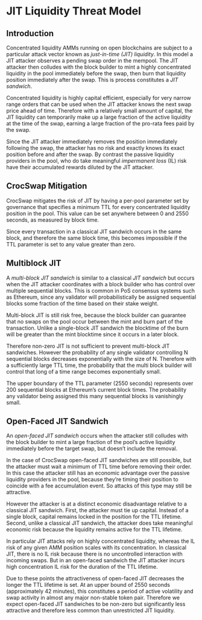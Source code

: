 # JIT Liquidity Threat Model

## Introduction

Concentrated liquidity AMMs running on open blockchains are subject to a particular attack vector known as *just-in-time (JIT) liquidity*. In this model a JIT attacker observes a pending swap order in the mempool. The JIT attacker then colludes with the block builder to mint a highly concentrated liquidity in the pool immediately before the swap, then burn that liquidity position immediately after the swap. This is process constitutes a *JIT sandwich*.

Concentrated liquidity is highly capital efficient, especially for very narrow range orders that can be used when the JIT attacker knows the next swap price ahead of time. Therefore with a relatively small amount of capital, the JIT liquidity can temporarily make up a large fraction of the active liquidity at the time of the swap, earning a large fraction of the pro-rata fees paid by the swap. 

Since the JIT attacker immediately removes the position immediately following the swap, the attacker has no risk and exactly knows its exact position before and after the swap. By contrast the passive liquidity providers in the pool, who do take meaningful *impermanent loss* (IL) risk have their accumulated rewards diluted by the JIT attacker.

## CrocSwap Mitigation

CrocSwap mitigates the risk of JIT by having a per-pool parameter set by governance that specifies a minimum TTL for every concentrated liquidity position in the pool. This value can be set anywhere between 0 and 2550 seconds, as measured by block time. 

Since every transaction in a classical JIT sandwich occurs in the same block, and therefore the same block time, this becomes impossible if the TTL parameter is set to any value greater than zero. 

## Multiblock JIT

A *multi-block JIT sandwich* is similar to a classical *JIT sandwich* but occurs when the JIT attacker coordinates with a block builder who has control over multiple sequential blocks. This is common in PoS consensus systems such as Ethereum, since any validator will probabilistically be assigned sequential blocks some fraction of the time based on their stake weight. 

Multi-block JIT is still risk free, because the block builder can guarantee that no swaps on the pool occur between the mint and burn part of the transaction. Unlike a single-block JIT sandwich the blocktime of the burn will be greater than the mint blocktime since it occurs in a later block.

Therefore non-zero JIT is not sufficient to prevent multi-block JIT sandwiches. However the probability of any single validator controlling N sequential blocks decreases exponentially with the size of N. Therefore with a sufficiently large TTL time, the probability that the multi block builder will control that long of a time range becomes exponentially small. 

The upper boundary of the TTL parameter (2550 seconds) represents over 200 sequential blocks at Ethereum’s current block times. The probability any validator being assigned this many sequential blocks is vanishingly small.

## Open-Faced JIT Sandwich

An *open-faced JIT sandwich* occurs when the attacker still colludes with the block builder to mint a large fraction of the pool’s active liquidity immediately before the target swap, but doesn’t include the removal. 

In the case of CrocSwap open-faced JIT sandwiches are still possible, but the attacker must wait a minimum of TTL time before removing their order. In this case the attacker still has an economic advantage over the passive liquidity providers in the pool, because they’re timing their position to coincide with a fee accumulation event. So attacks of this type may still be attractive.

However the attacker is at a distinct economic disadvantage relative to a classical JIT sandwich. First, the attacker must tie up capital. Instead of a single block, capital remains locked in the position for the TTL lifetime. Second, unlike a classical JIT sandwich, the attacker does take meaningful economic risk because the liquidity remains active for the TTL lifetime. 

In particular JIT attacks rely on highly concentrated liquidity, whereas the IL risk of any given AMM position scales with its concentration. In classical JIT, there is no IL risk because there is no uncontrolled interaction with incoming swaps. But in an open-faced sandwich the JIT attacker incurs high concentration IL risk for the duration of the TTL lifetime. 

Due to these points the attractiveness of open-faced JIT decreases the longer the TTL lifetime is set. At an upper bound of 2550 seconds (approximately 42 minutes), this constitutes a period of active volatility and swap activity in almost any major non-stable token pair. Therefore we expect open-faced JIT sandwiches to be non-zero but significantly less attractive and therefore less common than unrestricted JIT liquidity.
